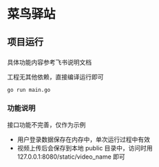# 菜鸟驿站

## 项目运行

###

具体功能内容参考飞书说明文档

工程无其他依赖，直接编译运行即可

```shell
go run main.go
```

### 功能说明

接口功能不完善，仅作为示例

* 用户登录数据保存在内存中，单次运行过程中有效
* 视频上传后会保存到本地 public 目录中，访问时用 127.0.0.1:8080/static/video_name 即可
